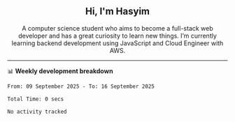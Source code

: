 <h2 align="center">Hi, I'm Hasyim</h2>

<p align="center">A computer science student who aims to become a full-stack web developer and has a great curiosity to learn new things. I’m currently learning backend development using JavaScript and Cloud Engineer with AWS.</p>

---

📊 **Weekly development breakdown**

<!--START_SECTION:waka-->

```txt
From: 09 September 2025 - To: 16 September 2025

Total Time: 0 secs

No activity tracked
```

<!--END_SECTION:waka-->

<!-- - You can reach me on **hasyim11c@gmail.com** -->
